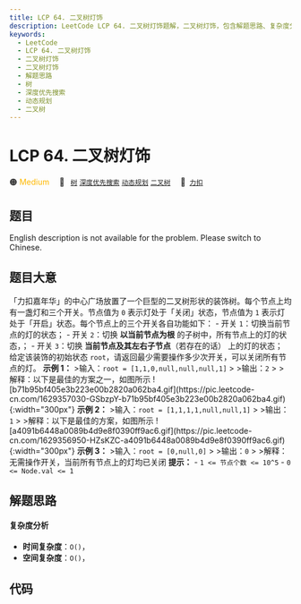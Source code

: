 ```yaml
---
title: LCP 64. 二叉树灯饰
description: LeetCode LCP 64. 二叉树灯饰题解，二叉树灯饰，包含解题思路、复杂度分析以及完整的 JavaScript 代码实现。
keywords:
  - LeetCode
  - LCP 64. 二叉树灯饰
  - 二叉树灯饰
  - 二叉树灯饰
  - 解题思路
  - 树
  - 深度优先搜索
  - 动态规划
  - 二叉树
---
```


# LCP 64. 二叉树灯饰

🟠 <font color=#ffb800>Medium</font>&emsp; 🔖&ensp; [`树`](/tag/tree.md) [`深度优先搜索`](/tag/depth-first-search.md) [`动态规划`](/tag/dynamic-programming.md) [`二叉树`](/tag/binary-tree.md)&emsp; 🔗&ensp;[`力扣`](https://leetcode.cn/problems/U7WvvU)

## 题目

English description is not available for the problem. Please switch to
Chinese.


## 题目大意

「力扣嘉年华」的中心广场放置了一个巨型的二叉树形状的装饰树。每个节点上均有一盏灯和三个开关。节点值为 `0` 表示灯处于「关闭」状态，节点值为 `1`
表示灯处于「开启」状态。每个节点上的三个开关各自功能如下： \- 开关 `1`：切换当前节点的灯的状态； \- 开关 `2`：切换 **以当前节点为根**
的子树中，所有节点上的灯的状态，； \- 开关 `3`：切换 **当前节点及其左右子节点**（若存在的话） 上的灯的状态； 给定该装饰的初始状态
`root`，请返回最少需要操作多少次开关，可以关闭所有节点的灯。 **示例 1：** >输入：`root =
[1,1,0,null,null,null,1]` > >输出：`2` > >解释：以下是最佳的方案之一，如图所示
![b71b95bf405e3b223e00b2820a062ba4.gif](https://pic.leetcode-
cn.com/1629357030-GSbzpY-b71b95bf405e3b223e00b2820a062ba4.gif){:width="300px"}
**示例 2：** >输入：`root = [1,1,1,1,null,null,1]` > >输出：`1` > >解释：以下是最佳的方案，如图所示
![a4091b6448a0089b4d9e8f0390ff9ac6.gif](https://pic.leetcode-
cn.com/1629356950-HZsKZC-a4091b6448a0089b4d9e8f0390ff9ac6.gif){:width="300px"}
**示例 3：** >输入：`root = [0,null,0]` > >输出：`0` > >解释：无需操作开关，当前所有节点上的灯均已关闭 **提示：**
\- `1 <= 节点个数 <= 10^5` \- `0 <= Node.val <= 1`


## 解题思路

#### 复杂度分析

- **时间复杂度**：`O()`，
- **空间复杂度**：`O()`，

## 代码

```javascript

```